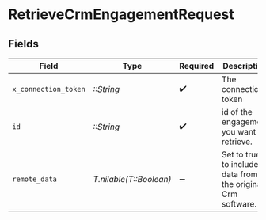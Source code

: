 # RetrieveCrmEngagementRequest


## Fields

| Field                                                       | Type                                                        | Required                                                    | Description                                                 |
| ----------------------------------------------------------- | ----------------------------------------------------------- | ----------------------------------------------------------- | ----------------------------------------------------------- |
| `x_connection_token`                                        | *::String*                                                  | :heavy_check_mark:                                          | The connection token                                        |
| `id`                                                        | *::String*                                                  | :heavy_check_mark:                                          | id of the engagement you want to retrieve.                  |
| `remote_data`                                               | *T.nilable(T::Boolean)*                                     | :heavy_minus_sign:                                          | Set to true to include data from the original Crm software. |
